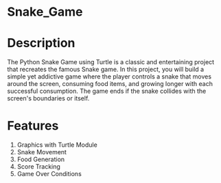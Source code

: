 # Snake_Game

# Description

The Python Snake Game using Turtle is a classic and entertaining project that recreates the famous Snake game. In this project, you will build a simple yet addictive game where the player controls a snake that moves around the screen, consuming food items, and growing longer with each successful consumption. The game ends if the snake collides with the screen's boundaries or itself.

# Features

1. Graphics with Turtle Module
2. Snake Movement
3. Food Generation
4. Score Tracking
5. Game Over Conditions
   
